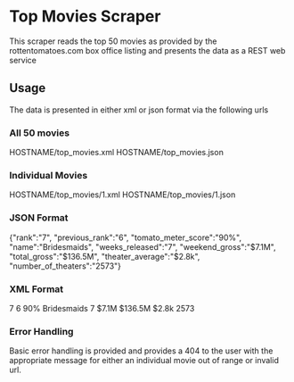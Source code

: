 # Top Movies Scraper

This scraper reads the top 50 movies as provided by the rottentomatoes.com box office listing and presents the data as a REST web service

## Usage

The data is presented in either xml or json format via the following urls

### All 50 movies

HOSTNAME/top_movies.xml
HOSTNAME/top_movies.json 

### Individual Movies

HOSTNAME/top_movies/1.xml
HOSTNAME/top_movies/1.json

### JSON Format

{"rank":"7",
"previous_rank":"6",
"tomato_meter_score":"90%",
"name":"Bridesmaids",
"weeks_released":"7",
"weekend_gross":"$7.1M",
"total_gross":"$136.5M",
"theater_average":"$2.8k",
"number_of_theaters":"2573"}

### XML Format

<movies>
<movie>
<rank>7</rank>
<previous_rank>6</previous_rank>
<tomato_meter_score>90%</tomato_meter_score>
<name>Bridesmaids</name>
<weeks_released>7</weeks_released>
<weekend_gross>$7.1M</weekend_gross>
<total_gross>$136.5M</total_gross>
<theater_average>$2.8k</theater_average>
<number_of_theaters>2573</number_of_theaters>
</movie>
</movies>


### Error Handling

Basic error handling is provided and provides a 404 to the user with the appropriate message for either an individual movie out of range or invalid url.  


